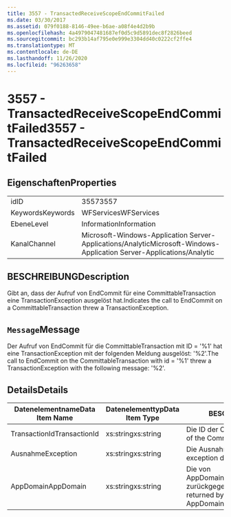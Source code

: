 ```yaml
---
title: 3557 - TransactedReceiveScopeEndCommitFailed
ms.date: 03/30/2017
ms.assetid: 079f0188-8146-49ee-b6ae-a08f4e4d2b9b
ms.openlocfilehash: 4a4979047481687ef0d5c9d5891dec8f2826beed
ms.sourcegitcommit: bc293b14af795e0e999e3304dd40c0222cf2ffe4
ms.translationtype: MT
ms.contentlocale: de-DE
ms.lasthandoff: 11/26/2020
ms.locfileid: "96263658"
---
```

# <a name="3557---transactedreceivescopeendcommitfailed"></a><span data-ttu-id="ee3cd-102">3557 - TransactedReceiveScopeEndCommitFailed</span><span class="sxs-lookup"><span data-stu-id="ee3cd-102">3557 - TransactedReceiveScopeEndCommitFailed</span></span>

## <a name="properties"></a><span data-ttu-id="ee3cd-103">Eigenschaften</span><span class="sxs-lookup"><span data-stu-id="ee3cd-103">Properties</span></span>  
  
|||  
|-|-|  
|<span data-ttu-id="ee3cd-104">id</span><span class="sxs-lookup"><span data-stu-id="ee3cd-104">ID</span></span>|<span data-ttu-id="ee3cd-105">3557</span><span class="sxs-lookup"><span data-stu-id="ee3cd-105">3557</span></span>|  
|<span data-ttu-id="ee3cd-106">Keywords</span><span class="sxs-lookup"><span data-stu-id="ee3cd-106">Keywords</span></span>|<span data-ttu-id="ee3cd-107">WFServices</span><span class="sxs-lookup"><span data-stu-id="ee3cd-107">WFServices</span></span>|  
|<span data-ttu-id="ee3cd-108">Ebene</span><span class="sxs-lookup"><span data-stu-id="ee3cd-108">Level</span></span>|<span data-ttu-id="ee3cd-109">Information</span><span class="sxs-lookup"><span data-stu-id="ee3cd-109">Information</span></span>|  
|<span data-ttu-id="ee3cd-110">Kanal</span><span class="sxs-lookup"><span data-stu-id="ee3cd-110">Channel</span></span>|<span data-ttu-id="ee3cd-111">Microsoft-Windows-Application Server-Applications/Analytic</span><span class="sxs-lookup"><span data-stu-id="ee3cd-111">Microsoft-Windows-Application Server-Applications/Analytic</span></span>|  
  
## <a name="description"></a><span data-ttu-id="ee3cd-112">BESCHREIBUNG</span><span class="sxs-lookup"><span data-stu-id="ee3cd-112">Description</span></span>  

 <span data-ttu-id="ee3cd-113">Gibt an, dass der Aufruf von EndCommit für eine CommittableTransaction eine TransactionException ausgelöst hat.</span><span class="sxs-lookup"><span data-stu-id="ee3cd-113">Indicates the call to EndCommit on a CommittableTransaction threw a TransactionException.</span></span>  
  
## <a name="message"></a><span data-ttu-id="ee3cd-114">`Message`</span><span class="sxs-lookup"><span data-stu-id="ee3cd-114">Message</span></span>  

 <span data-ttu-id="ee3cd-115">Der Aufruf von EndCommit für die CommittableTransaction mit ID = '%1' hat eine TransactionException mit der folgenden Meldung ausgelöst: '%2'.</span><span class="sxs-lookup"><span data-stu-id="ee3cd-115">The call to EndCommit on the CommittableTransaction with id = '%1' threw a TransactionException with the following message: '%2'.</span></span>  
  
## <a name="details"></a><span data-ttu-id="ee3cd-116">Details</span><span class="sxs-lookup"><span data-stu-id="ee3cd-116">Details</span></span>  
  
|<span data-ttu-id="ee3cd-117">Datenelementname</span><span class="sxs-lookup"><span data-stu-id="ee3cd-117">Data Item Name</span></span>|<span data-ttu-id="ee3cd-118">Datenelementtyp</span><span class="sxs-lookup"><span data-stu-id="ee3cd-118">Data Item Type</span></span>|<span data-ttu-id="ee3cd-119">BESCHREIBUNG</span><span class="sxs-lookup"><span data-stu-id="ee3cd-119">Description</span></span>|  
|--------------------|--------------------|-----------------|  
|<span data-ttu-id="ee3cd-120">TransactionId</span><span class="sxs-lookup"><span data-stu-id="ee3cd-120">TransactionId</span></span>|<span data-ttu-id="ee3cd-121">xs:string</span><span class="sxs-lookup"><span data-stu-id="ee3cd-121">xs:string</span></span>|<span data-ttu-id="ee3cd-122">Die ID der CommittableTransaction.</span><span class="sxs-lookup"><span data-stu-id="ee3cd-122">The id of the CommittableTransaction.</span></span>|  
|<span data-ttu-id="ee3cd-123">Ausnahme</span><span class="sxs-lookup"><span data-stu-id="ee3cd-123">Exception</span></span>|<span data-ttu-id="ee3cd-124">xs:string</span><span class="sxs-lookup"><span data-stu-id="ee3cd-124">xs:string</span></span>|<span data-ttu-id="ee3cd-125">Die Ausnahmedetails der Ausnahme.</span><span class="sxs-lookup"><span data-stu-id="ee3cd-125">The exception details for the exception</span></span>|  
|<span data-ttu-id="ee3cd-126">AppDomain</span><span class="sxs-lookup"><span data-stu-id="ee3cd-126">AppDomain</span></span>|<span data-ttu-id="ee3cd-127">xs:string</span><span class="sxs-lookup"><span data-stu-id="ee3cd-127">xs:string</span></span>|<span data-ttu-id="ee3cd-128">Die von AppDomain.CurrentDomain.FriendlyName zurückgegebene Zeichenfolge.</span><span class="sxs-lookup"><span data-stu-id="ee3cd-128">The string returned by AppDomain.CurrentDomain.FriendlyName.</span></span>|
